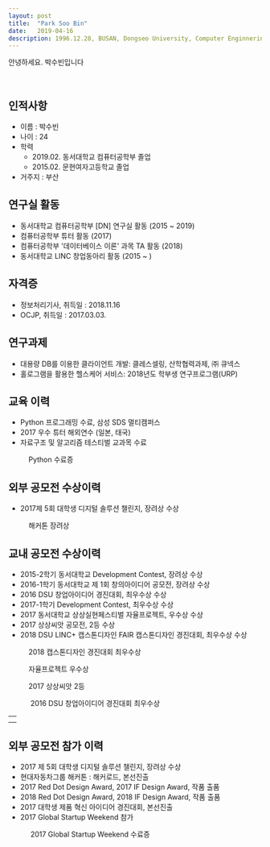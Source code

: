 ```yaml
---
layout: post
title:  "Park Soo Bin"
date:   2019-04-16
description: 1996.12.28, BUSAN, Dongseo University, Computer Enginnering, Web Developer
---
```


<p class="intro"><span class="dropcap">안</span>녕하세요. 박수빈입니다</p>
<br>

## 인적사항

* 이름 : 박수빈
* 나이 : 24
* 학력
    * 2019.02. 동서대학교 컴퓨터공학부 졸업
    * 2015.02. 문현여자고등학교 졸업
* 거주지 : 부산

## 연구실 활동

* 동서대학교 컴퓨터공학부 [DN] 연구실 활동 (2015 ~ 2019)
* 컴퓨터공학부 튜터 활동 (2017)
* 컴퓨터공학부 '데이터베이스 이론' 과목 TA 활동 (2018)
* 동서대학교 LINC 창업동아리 활동 (2015 ~ )

## 자격증

* 정보처리기사, 취득일 : 2018.11.16
* OCJP, 취득일 : 2017.03.03.

## 연구과제

* 대용량 DB를 이용한 클라이언트 개발: 클레스셀링, 산학협력과제, ㈜ 큐넥스
* 홀로그램을 활용한 헬스케어 서비스: 2018년도 학부생 연구프로그램(URP)

## 교육 이력

* Python 프로그래밍 수료, 삼성 SDS 멀티캠퍼스
* 2017 우수 튜터 해외연수 (일본, 태국)
* 자료구조 및 알고리즘 테스티벌 교과목 수료

<figure>
    <img src="/assets/img/python.jpg" alt=""/>
     <figcaption>Python 수료증</figcaption>
</figure>


## 외부 공모전 수상이력

* 2017제 5회 대학생 디지털 솔루션 챌린지, 장려상 수상

<figure>
    <img src="/assets/img/Hack.jpg" alt=""/>
     <figcaption>해커톤 장려상</figcaption>
</figure>


## 교내 공모전 수상이력

* 2015-2학기 동서대학교 Development Contest, 장려상 수상
* 2016-1학기 동서대학교 제 1회 창의아이디어 공모전, 장려상 수상
* 2016 DSU 창업아이디어 경진대회, 최우수상 수상
* 2017-1학기 Development Contest, 최우수상 수상
* 2017 동서대학교 상상실현페스티벌 자율프로젝트, 우수상 수상
* 2017 상상씨앗 공모전, 2등 수상
* 2018 DSU LINC+ 캡스톤디자인 FAIR 캡스톤디자인 경진대회, 최우수상 수상

<table>
    <td>
        <tr>
            <figure>
                <img src="/assets/img/캡스톤최우수.jpg" alt=""/>
                <figcaption>2018 캡스톤디자인 경진대회 최우수상</figcaption>
            </figure>
        </tr>
        <tr>
            <figure>
                <img src="/assets/img/자율프로젝트.jpg" alt=""/>
                <figcaption>자율프로젝트 우수상</figcaption>
            </figure>
        </tr>
    </td>
    <td>
        <tr>
            <figure>
                <img src="/assets/img/상상씨앗2등.jpg" alt=""/>
                <figcaption>2017 상상씨앗 2등</figcaption>
            </figure>
        </tr>
        <tr>
            <figure>
                <img src="/assets/img/DSU창업.jpg" alt=""/>
                <figcaptio>2016 DSU 창업아이디어 경진대회 최우수상</figcaption>
            </figure>
        </tr>
    </td>
</table>


## 외부 공모전 참가 이력

* 2017 제 5회 대학생 디지털 솔루션 챌린지, 장려상 수상
* 현대자동차그룹 해커톤 : 해커로드, 본선진출 
* 2017 Red Dot Design Award, 2017 IF Design Award, 작품 출품
* 2018 Red Dot Design Award, 2018 IF Design Award, 작품 출품
* 2017 대학생 제품 혁신 아이디어 경진대회, 본선진출
* 2017 Global Startup Weekend 참가

<figure>
    <img src="/assets/img/global.jpg" alt=""/>
     <figcaptio>2017 Global Startup Weekend 수료증</figcaption>
</figure>

<br><br><br><br>
